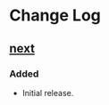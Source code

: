 # Change Log

## [next]

### Added
- Initial release.

[next]: https://github.com/thasmo/docker.nginx/compare/2cb1ad5f05c27e35c0a7da52b37f345b1e58de21...HEAD
